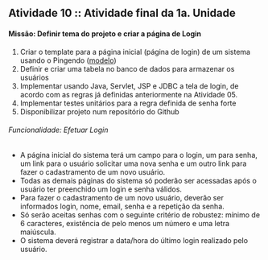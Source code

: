 ## Atividade 10 :: Atividade final da 1a. Unidade
#### Missão: Definir tema do projeto e criar a página de Login

1. Criar o template para a página inicial (página de login) de um sistema usando o Pingendo (<a href="Template-PaginaInicial.png">modelo</a>)
2. Definir e criar uma tabela no banco de dados para armazenar os usuários
3. Implementar usando Java, Servlet, JSP e JDBC a tela de login, de acordo com as regras já definidas anteriormente na Atividade 05.
4. Implementar testes unitários para a regra definida de senha forte
5. Disponibilizar projeto num repositório do Github

###### Funcionalidade: Efetuar Login

* A página inicial do sistema terá um campo para o login, um para senha, um link para o usuário solicitar uma nova senha e um outro link para fazer o cadastramento de um novo usuário.
* Todas as demais páginas do sistema só poderão ser acessadas após o usuário ter preenchido um login e senha válidos.
* Para fazer o cadastramento de um novo usuário, deverão ser informados login, nome, email, senha e a repetição da senha.
* Só serão aceitas senhas com o seguinte critério de robustez: mínimo de 6 caracteres, existência de pelo menos um número e uma letra maiúscula.
* O sistema deverá registrar a data/hora do último login realizado pelo usuário.
 
